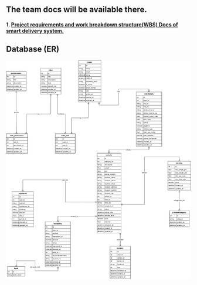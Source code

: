 ## The team docs will be available there.
#### 1. [Project requirements and work breakdown structure(WBS) Docs of smart delivery system.](https://docs.google.com/spreadsheets/d/1xkvcfqKs8xaK-G49qsPYhYuLTmGR0uW70pVxoA6MyY0/edit?gid=2008710155#gid=2008710155)

## Database (ER)
![Database](database/ER_Diagram_V2.jpeg)
